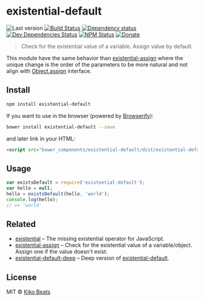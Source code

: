 # existential-default

![Last version](https://img.shields.io/github/tag/Kikobeats/existential-default.svg?style=flat-square)
[![Build Status](http://img.shields.io/travis/Kikobeats/existential-default/master.svg?style=flat-square)](https://travis-ci.org/Kikobeats/existential-default)
[![Dependency status](http://img.shields.io/david/Kikobeats/existential-default.svg?style=flat-square)](https://david-dm.org/Kikobeats/existential-default)
[![Dev Dependencies Status](http://img.shields.io/david/dev/Kikobeats/existential-default.svg?style=flat-square)](https://david-dm.org/Kikobeats/existential-default#info=devDependencies)
[![NPM Status](http://img.shields.io/npm/dm/existential-default.svg?style=flat-square)](https://www.npmjs.org/package/existential-default)
[![Donate](https://img.shields.io/badge/donate-paypal-blue.svg?style=flat-square)](https://paypal.me/kikobeats)

> Check for the existential value of a variable. Assign value by default.

This module have the same behavior than [existential-assign](https://github.com/Kikobeats/existential-assign) where the unique change is the order of the parameters to be more natural and not align with [Object.assign](https://developer.mozilla.org/en-US/docs/Web/JavaScript/Reference/Global_Objects/Object/assign) interface.

## Install

```bash
npm install existential-default
```

If you want to use in the browser (powered by [Browserify](http://browserify.org/)):

```bash
bower install existential-default --save
```

and later link in your HTML:

```html
<script src="bower_components/existential-default/dist/existential-default.js"></script>
```

## Usage

```js
var existsDefault = require('existential-default');
var hello = null;
hello = existsDefault(hello, 'world');
console.log(hello);
// => 'world'
```

## Related

* [existential](https://github.com/Kikobeats/existential) – The missing existential operator for JavaScript.
* [existential-assign](existential-assign) – Check for the existential value of a variable/object. Assign one if the value doesn't exist.
* [existential-default-deep](https://github.com/Kikobeats/existential-default-deep) – Deep version of [existential-default](https://github.com/Kikobeats/existential-default).

## License

MIT © [Kiko Beats](http://www.kikobeats.com)
